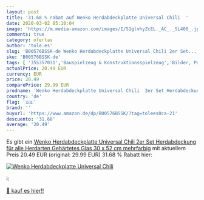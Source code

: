 ```yaml
---
layout: post
title: '31.68 % rabat auf Wenko Herdabdeckplatte Universal Chili  '
date: 2020-03-02 05:10:04
image: 'https://m.media-amazon.com/images/I/51glvhyZcEL._AC_._SL400_.jpg'
comments: true
category: ofertas
author: 'tole.es'
slug: 'B00576BSSK-de Wenko Herdabdeckplatte Universal Chili 2er Set...'
sku: 'B00576BSSK-de'
tags: [ '355357031','Bauspielzeug & Konstruktionsspielzeug','Bilder, Poster, Kunstdrucke & Skulpturen','Küche, Haushalt & Wohnen','LEGO','LEGO City','Poster & Kunstdrucke','Produkte','Spielzeug', ]
actualPrice: 20.49 EUR
currency: EUR
price: 20.49
comparePrice: 29.99 EUR
prodname: 'Wenko Herdabdeckplatte Universal Chili  2er Set Herdabdeckung für alle Herdarten  Gehärtetes Glas  30 x 52 cm  mehrfarbig'
country: 'de'
flag: '🇩🇪'
brand: ''
buyurl: 'https://www.amazon.de/dp/B00576BSSK/?tag=tolees0ca-21'
descuento: '31.68'
average: '20.49'
---
```


Es gibt ein [Wenko Herdabdeckplatte Universal Chili  2er Set Herdabdeckung für alle Herdarten  Gehärtetes Glas  30 x 52 cm  mehrfarbig](https://www.amazon.de/dp/B00576BSSK/?tag=tolees0ca-21) mit aktuellem Preis 20.49 EUR (original: 29.99 EUR) 31.68 % Rabatt hier:

[![Wenko Herdabdeckplatte Universal Chili  ](https://m.media-amazon.com/images/I/51glvhyZcEL._AC_._SL400_.jpg)](https://www.amazon.de/dp/B00576BSSK/?tag=tolees0ca-21)

ℹ️:


[🛒 kauf es hier!!](https://www.amazon.de/dp/B00576BSSK/?tag=tolees0ca-21)
